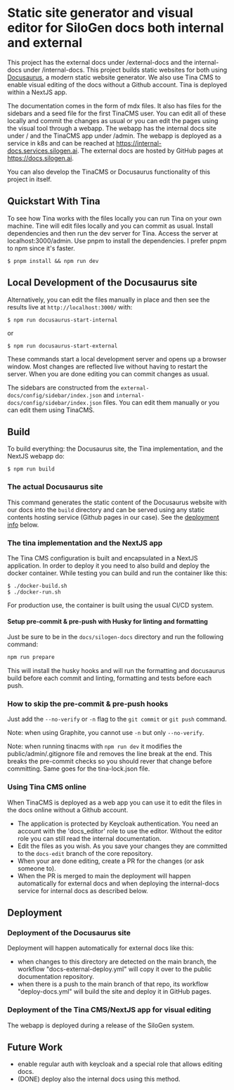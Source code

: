 # Static site generator and visual editor for SiloGen docs both internal and external

This project has the external docs under /external-docs and the internal-docs under /internal-docs. This project
builds static websites for both using [Docusaurus](https://docusaurus.io/), a modern static website generator. We also use Tina CMS to enable visual editing of the docs without a Github account. Tina is deployed within a NextJS app.

The documentation comes in the form of mdx files. It also has files for the sidebars and a seed file for the first TinaCMS user. You can edit all of these locally and
commit the changes as usual or you can edit the pages using the visual tool through a webapp. The webapp has the
internal docs site under / and the TinaCMS app under /admin. The webapp is deployed as a service in k8s and can
be reached at https://internal-docs.services.silogen.ai. The external docs are hosted by GitHub pages at
https://docs.silogen.ai.

You can also develop the TinaCMS or Docusaurus functionality of this project in itself.

## Quickstart With Tina

To see how Tina works with the files locally you can run Tina on your own machine. Tine will edit files locally and you can
commit as usual.
Install dependencies and then run the dev server for Tina. Access the server at localhost:3000/admin. Use pnpm
to install the dependencies. I prefer pnpm to npm since it's faster.

```
$ pnpm install && npm run dev
```

## Local Development of the Docusaurus site

Alternatively, you can edit the files manually in place and then see the results live at `http://localhost:3000/` with:

```
$ npm run docusaurus-start-internal
```

or

```
$ npm run docusaurus-start-external
```

These commands start a local development server and opens up a browser window. Most changes are reflected live without having to restart the server. When you are done editing you can commit changes as usual.

The sidebars are constructed from the `external-docs/config/sidebar/index.json` and `internal-docs/config/sidebar/index.json` files. You can edit them manually or you can edit them using TinaCMS.

## Build

To build everything: the Docusaurus site, the Tina implementation, and the NextJS webapp do:

```
$ npm run build
```

### The actual Docusaurus site

This command generates the static content of the Docusaurus website with our docs into the `build` directory and can be served using any static contents hosting service (Github pages in our case). See the [deployment info](#deployment) below.

### The tina implementation and the NextJS app

The Tina CMS configuration is built and encapsulated in a NextJS application. In order to deploy it you need to also build
and deploy the docker container. While testing you can build and run the container like this:

```
$ ./docker-build.sh
$ ./docker-run.sh
```

For production use, the container is built using the usual CI/CD system.

#### Setup pre-commit & pre-push with Husky for linting and formatting

Just be sure to be in the `docs/silogen-docs` directory and run the following command:

```bash
npm run prepare
```

This will install the husky hooks and will run the formatting and docusaurus build before each commit and linting, formatting and tests before each push.

### How to skip the pre-commit & pre-push hooks

Just add the `--no-verify` or `-n` flag to the `git commit` or `git push` command.

Note: when using Graphite, you cannot use `-n` but only `--no-verify`.

Note: when running tinacms with `npm run dev` it modifies the public/admin/.gitignore file and removes the line break at the end. This breaks the pre-commit checks so you should rever that change before committing. Same goes for the tina-lock.json file.

### Using Tina CMS online

When TinaCMS is deployed as a web app you can use it to edit the files in the docs online without a Github account.

- The application is protected by Keycloak authentication. You need an account with the 'docs_editor' role to use the editor. Without the editor role you can still read the internal documentation.
- Edit the files as you wish. As you save your changes they are committed to the `docs-edit` branch of the core repository.
- When your are done editing, create a PR for the changes (or ask someone to).
- When the PR is merged to main the deployment will happen automatically for external docs and when deploying the internal-docs service for internal docs as described below.

## Deployment

### Deployment of the Docusaurus site

Deployment will happen automatically for external docs like this:

- when changes to this directory are detected on the main branch, the workflow "docs-external-deploy.yml" will copy it over to the public documentation repository.
- when there is a push to the main branch of that repo, its workflow "deploy-docs.yml" will build the site and deploy it in GitHub pages.

### Deployment of the Tina CMS/NextJS app for visual editing

The webapp is deployed during a release of the SiloGen system.

## Future Work

- enable regular auth with keycloak and a special role that allows editing docs.
- (DONE) deploy also the internal docs using this method.
